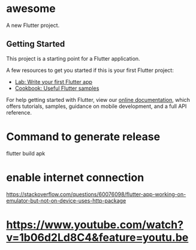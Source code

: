 # awesome

A new Flutter project.

## Getting Started

This project is a starting point for a Flutter application.

A few resources to get you started if this is your first Flutter project:

- [Lab: Write your first Flutter app](https://flutter.dev/docs/get-started/codelab)
- [Cookbook: Useful Flutter samples](https://flutter.dev/docs/cookbook)

For help getting started with Flutter, view our
[online documentation](https://flutter.dev/docs), which offers tutorials,
samples, guidance on mobile development, and a full API reference.

# Command to generate release
flutter build apk

# enable internet connection
https://stackoverflow.com/questions/60076098/flutter-app-working-on-emulator-but-not-on-device-uses-http-package
# https://www.youtube.com/watch?v=1b06d2Ld8C4&feature=youtu.be